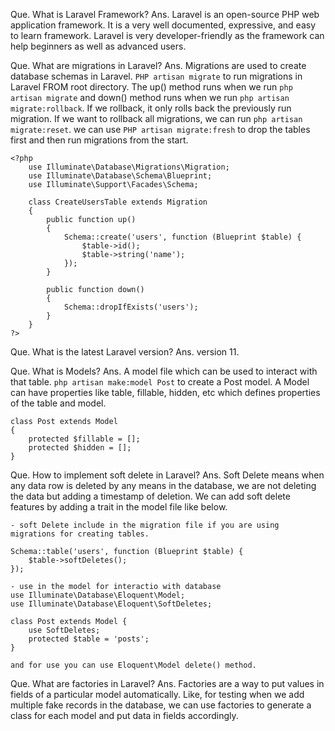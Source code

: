 Que. What is Laravel Framework?
Ans. Laravel is an open-source PHP web application framework. It is a very well documented, 
     expressive, and easy to learn framework. Laravel is very developer-friendly as the framework 
     can help beginners as well as advanced users. 

Que. What are migrations in Laravel?
Ans. Migrations are used to create database schemas in Laravel.
    `PHP artisan migrate` to run migrations in Laravel FROM root directory.
    The up() method runs when we run `php artisan migrate` and down() method runs when we run `php artisan migrate:rollback`.
    If we rollback, it only rolls back the previously run migration.
    If we want to rollback all migrations, we can run `php artisan migrate:reset`.
    we can use `PHP artisan migrate:fresh` to drop the tables first and then run migrations from the start.

    <?php
        use Illuminate\Database\Migrations\Migration;
        use Illuminate\Database\Schema\Blueprint;
        use Illuminate\Support\Facades\Schema;

        class CreateUsersTable extends Migration
        {
            public function up()
            {
                Schema::create('users', function (Blueprint $table) {
                    $table->id();
                    $table->string('name');
                });
            }

            public function down()
            {
                Schema::dropIfExists('users');
            }
        }
    ?>

Que. What is the latest Laravel version?
Ans. version 11.

Que. What is Models?
Ans. A model file which can be used to interact with that table.
    `php artisan make:model Post` to create a Post model.
    A Model can have properties like table, fillable, hidden, etc which defines properties of the table and model.
    
    class Post extends Model
    {
        protected $fillable = [];
        protected $hidden = [];
    }

Que. How to implement soft delete in Laravel?
Ans. Soft Delete means when any data row is deleted by any means in the database, 
    we are not deleting the data but adding a timestamp of deletion.
    We can add soft delete features by adding a trait in the model file like below.

    - soft Delete include in the migration file if you are using migrations for creating tables.

    Schema::table('users', function (Blueprint $table) {
        $table->softDeletes();
    });
    
    - use in the model for interactio with database
    use Illuminate\Database\Eloquent\Model;
    use Illuminate\Database\Eloquent\SoftDeletes;

    class Post extends Model {
        use SoftDeletes;
        protected $table = 'posts';
    }

    and for use you can use Eloquent\Model delete() method.

Que. What are factories in Laravel?
Ans. Factories are a way to put values in fields of a particular model automatically. 
    Like, for testing when we add multiple fake records in the database, we can use factories 
    to generate a class for each model and put data in fields accordingly.
    


    
    
